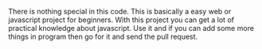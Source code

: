 <p>There is nothing special in this code. This is basically a easy web or javascript project for beginners. With this project you can get a lot of practical knowledge about javascript. Use it and if you can add some more things in program then go for it and send the pull request.</p>
